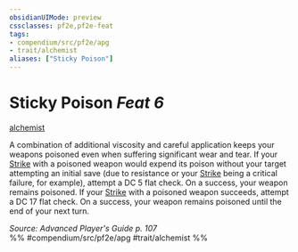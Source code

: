 ```yaml
---
obsidianUIMode: preview
cssclasses: pf2e,pf2e-feat
tags:
- compendium/src/pf2e/apg
- trait/alchemist
aliases: ["Sticky Poison"]
---
```

# Sticky Poison  *Feat 6*  
[alchemist](rules/traits/alchemist.md "Alchemist Class Trait")  


A combination of additional viscosity and careful application keeps your weapons poisoned even when suffering significant wear and tear. If your [Strike](rules/actions/strike.md) with a poisoned weapon would expend its poison without your target attempting an initial save (due to resistance or your [Strike](rules/actions/strike.md) being a critical failure, for example), attempt a DC 5 flat check. On a success, your weapon remains poisoned. If your [Strike](rules/actions/strike.md) with a poisoned weapon succeeds, attempt a DC 17 flat check. On a success, your weapon remains poisoned until the end of your next turn.

*Source: Advanced Player's Guide p. 107*  
%% #compendium/src/pf2e/apg #trait/alchemist %%